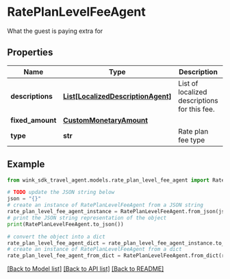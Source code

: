 # RatePlanLevelFeeAgent

What the guest is paying extra for

## Properties

Name | Type | Description | Notes
------------ | ------------- | ------------- | -------------
**descriptions** | [**List[LocalizedDescriptionAgent]**](LocalizedDescriptionAgent.md) | List of localized descriptions for this fee. | 
**fixed_amount** | [**CustomMonetaryAmount**](CustomMonetaryAmount.md) |  | 
**type** | **str** | Rate plan fee type | 

## Example

```python
from wink_sdk_travel_agent.models.rate_plan_level_fee_agent import RatePlanLevelFeeAgent

# TODO update the JSON string below
json = "{}"
# create an instance of RatePlanLevelFeeAgent from a JSON string
rate_plan_level_fee_agent_instance = RatePlanLevelFeeAgent.from_json(json)
# print the JSON string representation of the object
print(RatePlanLevelFeeAgent.to_json())

# convert the object into a dict
rate_plan_level_fee_agent_dict = rate_plan_level_fee_agent_instance.to_dict()
# create an instance of RatePlanLevelFeeAgent from a dict
rate_plan_level_fee_agent_from_dict = RatePlanLevelFeeAgent.from_dict(rate_plan_level_fee_agent_dict)
```
[[Back to Model list]](../README.md#documentation-for-models) [[Back to API list]](../README.md#documentation-for-api-endpoints) [[Back to README]](../README.md)


